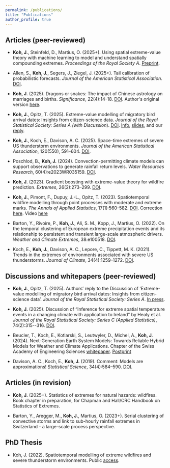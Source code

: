 ```yaml
---
permalink: /publications/
title: "Publications"
author_profile: true
---
```



Articles (peer-reviewed)
---------------
- **Koh, J.**, Steinfeld, D., Martius, O. (2025+). Using spatial extreme-value theory with machine learning to model and understand spatially compounding extremes. _Proceedings of the Royal Society A_. [Preprint](https://arxiv.org/abs/2401.12195).

- Allen, S., **Koh, J.**, Segers, J., Ziegel, J. (2025+). Tail calibration of probabilistic forecasts. _Journal of the American Statistical Association_. [DOI](https://doi.org/10.1080/01621459.2025.2506194).

- **Koh, J.** (2025). Dragons or snakes: The impact of Chinese astrology on marriages and births. _Significance_, 22(4):14-18. [DOI](https://doi.org/10.1093/jrssig/qmaf038). Author's original version [here](http://kohrrelation.github.io/files/Significance_KOH.pdf).

- **Koh, J.**, Opitz, T. (2025). Extreme-value modelling of migratory bird arrival dates: Insights from citizen-science data. _Journal of the Royal Statistical Society: Series A (with Discussion_). [DOI](https://academic.oup.com/jrsssa/advance-article/doi/10.1093/jrsssa/qnae108/7828840). [Info](https://rss.org.uk/training-events/events/discussion-papers/), [slides](http://kohrrelation.github.io/files/Koh_Opitz_RSS.pdf), and our [reply](https://doi.org/10.1093/jrsssa/qnaf058). 

- **Koh, J.**, Koch, E., Davison, A. C. (2025). Space-time extremes of severe US thunderstorm environments. _Journal of the American Statistical Association_, 120(550), 591–604. [DOI](https://doi.org/10.1080/01621459.2024.2421582). 

- Poschlod, B., **Koh, J.** (2024). Convection-permitting climate models can support observations to generate rainfall return levels. _Water Resources Research_, 60(4):e2023WR035159. [DOI](https://agupubs.onlinelibrary.wiley.com/doi/full/10.1029/2023WR035159).

- **Koh, J.** (2023). Gradient boosting with extreme-value theory for wildfire prediction. _Extremes_, 26(2):273–299. [DOI](https://link.springer.com/article/10.1007/s10687-022-00454-6). 

- **Koh, J.**, Pimont, F., Dupuy, J.-L., Opitz, T. (2023). Spatiotemporal wildfire modelling through point processes with moderate and extreme marks. _The Annals of Applied Statistics_, 17(1):560-582. [DOI](https://projecteuclid.org/journals/annals-of-applied-statistics/volume-17/issue-1/Spatiotemporal-wildfire-modeling-through-point-processes-with-moderate-and-extreme/10.1214/22-AOAS1642.full). Correction [here](https://projecteuclid.org/journals/annals-of-applied-statistics/volume-18/issue-1/Correction-to--Spatiotemporal-wildfire-modeling-through-point-processes-with/10.1214/23-AOAS1861.full). Video [here](https://media.ed.ac.uk/media/Climate+ExtremesA+Jonathan+Koh/1_sjq69ibw)

- Barton, Y., Rivoire, P., **Koh, J.**, Ali, S. M., Kopp, J., Martius, O. (2022). On the temporal clustering of European extreme precipitation events and its relationship to persistent and transient large-scale atmospheric drivers. _Weather and Climate Extremes_, 38:e100518. [DOI](https://www.sciencedirect.com/science/article/pii/S2212094722000974#!).

- Koch, E., **Koh, J.**, Davison, A. C., Lepore, C., Tippett, M. K. (2021). Trends in the extremes of environments associated with severe US thunderstorms. _Journal of Climate_, 34(4):1259–1272. [DOI](https://journals.ametsoc.org/view/journals/clim/34/4/JCLI-D-19-0826.1.xml).


Discussions and whitepapers (peer-reviewed)
---------------
- **Koh, J.**, Opitz, T. (2025). Authors’ reply to the Discussion of ‘Extreme-value modelling of migratory bird arrival dates: Insights from citizen-science data’. _Journal of the Royal Statistical Society: Series A_. [In press](https://doi.org/10.1093/jrsssa/qnaf058). 

- **Koh, J.** (2025). Discussion of “Inference for extreme spatial temperature events in a changing climate with application to Ireland” by Healy et al. _Journal of the Royal Statistical Society: Series C (Applied Statistics)_, 74(2):315--316. [DOI](https://doi.org/10.1093/jrsssc/qlae089).

- Beucler, T., Koch, E., Kotlarski, S., Leutwyler, D., Michel, A., **Koh, J.** (2024). Next-Generation Earth System Models: Towards Reliable Hybrid Models for Weather and Climate Applications. Chapter of the Swiss Academy of Engineering Sciences [whitepaper](https://www.satw.ch/en/publications/how-to-use-the-power-of-ai-to-reduce-the-impact-of-climate-change-on-switzerland). [Postprint](https://arxiv.org/abs/2311.13691)

- Davison, A. C., Koch, E., **Koh, J.** (2019). Comment: Models are approximations! _Statistical Science_, 34(4):584–590. [DOI](https://projecteuclid.org/journals/statistical-science/volume-34/issue-4/Comment-Models-Are-Approximations/10.1214/19-STS746.short).

  
Articles (in revision)
---------------
- **Koh, J.** (2025+). Statistics of extremes for natural hazards: wildfires. Book chapter in preparation, for Chapman and Hall/CRC Handbook on Statistics of Extremes. 
  
- Barton, Y., Aregger, M., **Koh, J.**, Martius, O. (2023+). Serial clustering of convective storms and link to sub-hourly rainfall extremes in Switzerland - a large-scale process perspective. 




PhD Thesis
---------------

- Koh, J. (2022). Spatiotemporal modelling of extreme wildfires and severe thunderstorm environments. Public [access](https://infoscience.epfl.ch/record/291228?ln=en).
